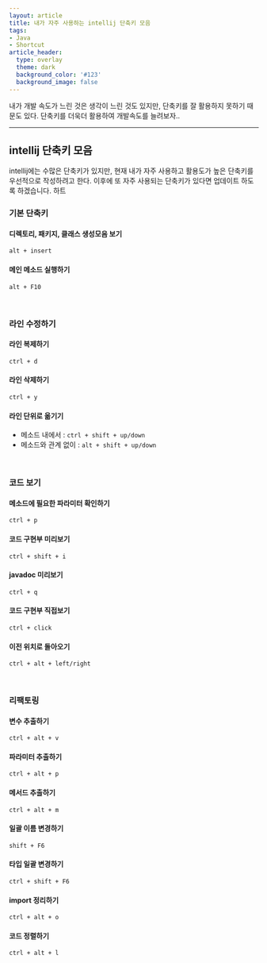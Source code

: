 ```yaml
---
layout: article
title: 내가 자주 사용하는 intellij 단축키 모음  
tags:
- Java
- Shortcut
article_header:
  type: overlay
  theme: dark
  background_color: '#123'
  background_image: false
---
```


내가 개발 속도가 느린 것은 생각이 느린 것도 있지만, 단축키를 잘 활용하지 못하기 때문도 있다. 단축키를 더욱더 활용하여 개발속도를 늘려보자.. 

<!--more-->
---

## intellij 단축키 모음

intellij에는 수많은 단축키가 있지만, 현재 내가 자주 사용하고 활용도가 높은 단축키를 우선적으로 작성하려고 한다. 이후에 또 자주 사용되는 단축키가 있다면 업데이트 하도록 하겠습니다. 하트



### 기본 단축키 

#### 디렉토리, 패키지, 클래스 생성모음 보기 

`alt + insert`

#### 메인 메소드 실행하기

`alt + F10`

<br>

### 라인 수정하기 

#### 라인 복제하기 

`ctrl + d`

#### 라인 삭제하기

`ctrl + y`

#### 라인 단위로 옮기기 

* 메소드 내에서  : `ctrl + shift + up/down `
* 메소드와 관계 없이 : `alt + shift + up/down`

<br>

### 코드 보기 

#### 메소드에 필요한 파라미터 확인하기 

`ctrl + p`

#### 코드 구현부 미리보기

`ctrl + shift + i`

#### javadoc 미리보기 

`ctrl + q`

#### 코드 구현부 직접보기

`ctrl + click`

#### 이전 위치로 돌아오기 

`ctrl + alt + left/right`

<br>

### 리팩토링

#### 변수 추출하기

`ctrl + alt + v`

#### 파라미터 추출하기

`ctrl + alt + p`

#### 메서드 추출하기 

`ctrl + alt + m`

#### 일괄 이름 변경하기 

`shift + F6`

#### 타입 일괄 변경하기

`ctrl + shift + F6`

#### import 정리하기

`ctrl + alt + o`

#### 코드 정렬하기 

`ctrl + alt + l`



